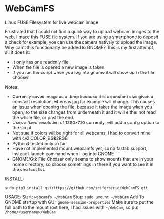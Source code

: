 # WebCamFS
Linux FUSE Filesystem for live webcam image

Frustrated that I could not find a quick way to upload webcam images to the web, I made this FUSE file system. If you are using a smartphone to deposit a check for example, you can use the camera natively to upload the image. Why can't this functionality be added to GNOME? This is my first attempt, all it does is:

- It only has one readonly file
- When the file is opened a new image is taken
- If you run the script when you log into gnome it will show up in the file chooser


Notes:
- Currently saves image as a .bmp because it is a constant size given a constant resolution, whereas jpg for example will change. This causes an issue when opening the file, because it takes the image when you open, so the size changes from underneath it and it will either not read the whole file, or past the end.
- Uses a fixed resolution of 1280x720 currently, will add a config option to the script
- Not sure if colors will be right for all webcams, I had to convert mine with cv2.COLOR_BGR2RGB
- Python3 tested only so far
- Have not implemented mount.webcamfs yet, so no fastab support, instead I launch command when I log into GNOME
- GNOME/Gtk File Chooser only seems to show mounts that are in your home directory, so choose somethings in there if you want to see it in the shortcut list.

INSTALL:

`sudo pip3 install git+https://github.com/seiferteric/WebCamFS.git`

USAGE:
Start:
`webcamfs ~/WebCam`
Stop:
`sudo umount ~/WebCam`
Add To GNOME startup with GUI:
`gnome-session-properties`
Make sure to put the full path to the mount root here, I had issues with `~/WebCam`, so put `/home/<username>/WebCam`


